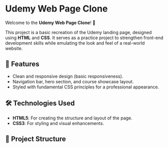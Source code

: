 # Udemy Web Page Clone  

Welcome to the **Udemy Web Page Clone**! 🎉  

This project is a basic recreation of the Udemy landing page, designed using **HTML** and **CSS**. It serves as a practice project to strengthen front-end development skills while emulating the look and feel of a real-world website.  

## 🌟 Features  
- Clean and responsive design (basic responsiveness).  
- Navigation bar, hero section, and course showcase layout.  
- Styled with fundamental CSS principles for a professional appearance.  

## 🛠️ Technologies Used  
- **HTML5**: For creating the structure and layout of the page.  
- **CSS3**: For styling and visual enhancements.  

## 📁 Project Structure  

